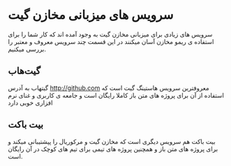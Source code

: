 سرویس های میزبانی مخازن گیت
=====
سرویس های زیادی برای میزبانی مخازن گیت به وجود آمده اند که کار شما را برای استفاده ی ریمو مخازن آسان میکنند در این قسمت چند سرویس معروف و معتبر را بررسی میکنیم.

گیت‌هاب
-----
گیتهاب به آدرس http://github.com معروفترین سرویس هاستینگ گیت است که استفاده از آن برای پروژه های متن باز کاملا رایگان است و جامعه ی کاربری و غنای نرم افزاری خوبی دارد


بیت باکت
-----
بیت باکت هم سرویس دیگری است که مخازن گیت و مرکوریال را پپشتیبانی میکند و برای پروژه های متن باز و همچنین پروژه های تیمی برای تیم های کوچک در آن رایگان است.